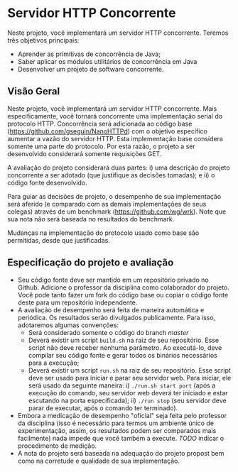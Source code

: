 # Servidor HTTP Concorrente

Neste projeto, você implementará um servidor HTTP concorrente. Teremos três objetivos principais:
* Aprender as primitivas de concorrência de Java;
* Saber aplicar os módulos utilitários de concorrência em Java
* Desenvolver um projeto de software concorrente.

## Visão Geral

Neste projeto, você implementará um servidor HTTP concorrente. Mais especificamente, você tornará concorrente uma implementação serial do protocolo HTTP. Concorrência será adicionada ao código base (https://github.com/gseguin/NanoHTTPd) com o objetivo específico aumentar a vazão do servidor HTTP. Esta implementação base considera somente uma parte do protocolo. Por esta razão, o projeto a ser desenvolvido considerará somente requisições GET.

A avaliação do projeto considerará duas partes: i) uma descrição do projeto concorrente a ser adotado (que justifique as decisões tomadas); e ii) o código fonte desenvolvido.

Para guiar as decisões de projeto, o desempenho de sua implementação será aferido (e comparado com as demais implementações de seus colegas) através de um benchmark (https://github.com/wg/wrk). Note que sua nota não será baseada no resultados do benchmark.

Mudanças na implementação do protocolo usado como base são permitidas, desde que justificadas.

## Especificação do projeto e avaliação

* Seu código fonte deve ser mantido em um repositório privado no Github. Adicione o professor da disciplina como colaborador do projeto. Você pode tanto fazer um fork do código base ou copiar o código fonte deste para um repositório independente.
* A avaliação de desempenho será feita de maneira automática e periódica. Os resultados serão divulgados publicamente. Para isso, adotaremos algumas convenções:
	* Será considerado somente o código do branch *master*
	* Deverá existir um script `build.sh` na raiz de seu repositório. Esse script não deve receber nenhuma parâmetro. Ao executá-lo, deve compilar seu código fonte e gerar todos os binários necessários para a execução;
	* Deverá existir um script `run.sh` na raiz de seu repositório. Esse script deve ser usado para iniciar e parar seu servidor web. Para iniciar, ele será usado da seguinte maneira: i) `./run.sh start port` (após a execução do comando, seu servidor web deverá ter iniciado e estar escutando na porta especificada); ii) `./run stop` (seu servidor deve parar de executar, após o comando ter terminado).
* Embora a medicação de desempenho "oficial" seja feita pelo professor da disciplina (isso é necessário para termos um ambiente único de experimentação, assim, os resultados podem ser comparados mais facilmente) nada impede que você também a execute. *TODO* indicar o procedimento de medição.
* A nota do projeto será baseada na adequação do projeto propost bem como na corretude e qualidade de sua implementação.

